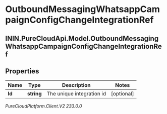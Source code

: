 # OutboundMessagingWhatsappCampaignConfigChangeIntegrationRef

## ININ.PureCloudApi.Model.OutboundMessagingWhatsappCampaignConfigChangeIntegrationRef

## Properties

|Name | Type | Description | Notes|
|------------ | ------------- | ------------- | -------------|
| **Id** | **string** | The unique integration id | [optional] |



_PureCloudPlatform.Client.V2 233.0.0_
